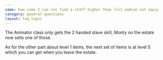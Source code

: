 ```yaml
---
name: how come I can not find a staff higher than lvl1 andcan not equip short staffs I am animator
category: general-questions
layout: faq_topic
---
```

The Animator class only gets the 2 handed stave skill, Monty on the estate now sells one of those.

As for the other part about level 1 items, the next set of items is at level 5 which you can get when you leave the estate.